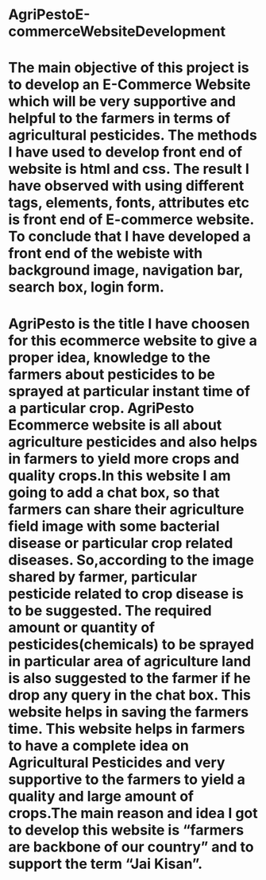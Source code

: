 # AgriPestoE-commerceWebsiteDevelopment

# The main objective of this project is to develop an E-Commerce Website which will be very supportive and helpful to the farmers in terms of agricultural pesticides. The methods I have used to develop front end of website is html and css. The result I have observed with using different tags, elements, fonts, attributes etc is front end of E-commerce website. To conclude that I have developed a front end of the webiste with background image, navigation bar, search box, login form. 

# AgriPesto is the title I have choosen for this ecommerce website to give a proper idea, knowledge to the farmers about pesticides to be sprayed at particular instant time of a particular crop. AgriPesto Ecommerce website is all about agriculture pesticides and also helps in farmers to yield more crops and quality crops.In this website I am going to add a chat box, so that farmers can share their agriculture field image with some bacterial disease or particular crop related diseases. So,according to the image shared by farmer, particular pesticide related to crop disease is to be suggested. The required amount or quantity of pesticides(chemicals) to be sprayed in particular area of  agriculture land is also suggested to the farmer if he drop any query in the chat box. This website helps in saving the farmers time. This website helps in farmers to have a complete idea on Agricultural Pesticides and very supportive to the farmers to yield a quality and large amount of crops.The main reason and  idea I got to develop this website is “farmers are backbone of our country” and to support the term “Jai Kisan”.
